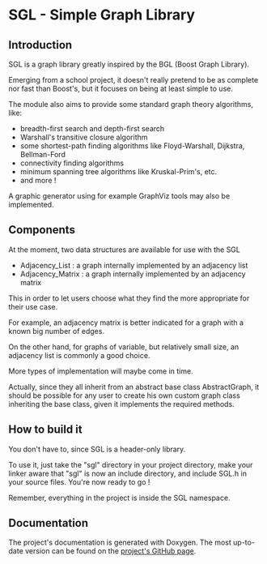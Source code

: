 SGL - Simple Graph Library
==========================

Introduction
------------

SGL is a graph library greatly inspired by the BGL (Boost Graph Library).

Emerging from a school project, it doesn't really pretend to be as complete nor fast than Boost's, but it focuses on being at least simple to use.

The module also aims to provide some standard graph theory algorithms, like:
- breadth-first search and depth-first search
- Warshall's transitive closure algorithm
- some shortest-path finding algorithms like Floyd-Warshall, Dijkstra, Bellman-Ford
- connectivity finding algorithms
- minimum spanning tree algorithms like Kruskal-Prim's, etc.
- and more !

A graphic generator using for example GraphViz tools may also be implemented.


Components
----------

At the moment, two data structures are available for use with the SGL
- Adjacency_List : a graph internally implemented by an adjacency list
- Adjacency_Matrix : a graph internally implemented by an adjacency matrix

This in order to let users choose what they find the more appropriate for their use case.

For example, an adjacency matrix is better indicated for a graph with a known big number of edges.

On the other hand, for graphs of variable, but relatively small size, an adjacency list is commonly a good choice.


More types of implementation will maybe come in time.

Actually, since they all inherit from an abstract base class AbstractGraph, it should be possible for any user to create his own custom graph class inheriting the base class, given it implements the required methods. 


How to build it
---------------

You don't have to, since SGL is a header-only library.

To use it, just take the "sgl" directory in your project directory, make your linker aware that "sgl" is now an include directory, and include SGL.h in your source files. You're now ready to go !

Remember, everything in the project is inside the SGL namespace.


Documentation
-------------

The project's documentation is generated with Doxygen. The most up-to-date version can be found on the [project's GitHub page](http://www.scylardor.github.io/sgl).